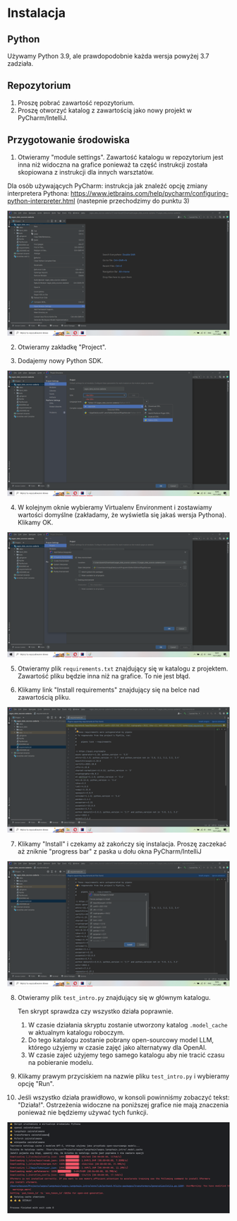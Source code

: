 # Instalacja

## Python

Używamy Python 3.9, ale prawdopodobnie każda wersja powyżej 3.7 zadziała.

## Repozytorium

1. Proszę pobrać zawartość repozytorium.
2. Proszę otworzyć katalog z zawartością jako nowy projekt w PyCharm/IntelliJ.

## Przygotowanie środowiska

1. Otwieramy "module settings". Zawartość katalogu w repozytorium jest inna niż widoczna na grafice ponieważ ta część instrukcji została skopiowana z instrukcji dla innych warsztatów. 

Dla osób używających PyCharm: instrukcja jak znaleźć opcję zmiany interpretera Pythona: https://www.jetbrains.com/help/pycharm/configuring-python-interpreter.html (nastepnie przechodzimy do punktu 3)

![Module settings](images/01_module_settings.png)

2. Otwieramy zakładkę "Project".

3. Dodajemy nowy Python SDK.

![Python SDK](images/02_add_sdk.png)

4. W kolejnym oknie wybieramy Virtualenv Environment i zostawiamy wartości domyślne (zakładamy, że wyświetla się jakaś wersja Pythona). Klikamy OK.

![Virtualenv](images/03_virtualenv.png)

5. Otwieramy plik `requirements.txt` znajdujący się w katalogu z projektem. Zawartość pliku będzie inna niż na grafice. To nie jest błąd.

6. Klikamy link "Install requirements" znajdujący się na belce nad zawartością pliku.

![Virtualenv](images/04_requirements.png)

7. Klikamy "Install" i czekamy aż zakończy się instalacja. Proszę zaczekać aż zniknie "progress bar" z paska u dołu okna PyCharm/IntelliJ

![Install requirements](images/05_requirements_install.png)

8. Otwieramy plik `test_intro.py` znajdujący się w głównym katalogu.

    Ten skrypt sprawdza czy wszystko działa poprawnie.
    
    1. W czasie działania skryptu zostanie utworzony katalog `.model_cache` w aktualnym katalogu roboczym.
    2. Do tego katalogu zostanie pobrany open-sourcowy model LLM, którego użyjemy w czasie zajęć jako alternatywy dla OpenAI.
    3. W czasie zajeć użyjemy tego samego katalogu aby nie tracić czasu na pobieranie modelu.

9. Klikamy prawym przyciskiem na nazwie pliku `test_intro.py` i wybieramy opcję "Run".

10. Jeśli wszystko działa prawidłowo, w konsoli powinniśmy zobaczyć tekst: "Działa!". Ostrzeżenia widoczne na poniższej grafice nie mają znaczenia ponieważ nie będziemy używać tych funkcji.

![Done](images/06_done.png)

